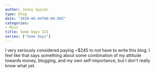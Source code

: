 ```yaml
---
author: Jonny Spicer
type: blog
date: "2020-06-04T00:00:00Z"
categories:
- Misc
title: Some Days III
series: ["Some Days"]
---
```

I very seriously considered paying ~$245 to not have to write this blog. I feel like that says something about some
combination of my attitude towards money, blogging, and my own self-importance, but I don't really know what yet.
